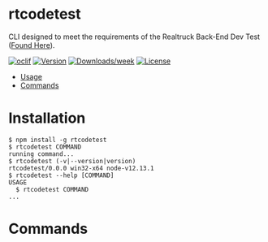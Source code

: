 rtcodetest
==========

CLI designed to meet the requirements of the Realtruck Back-End Dev Test ([Found Here](https://github.com/AutoCustoms/back-end-dev-test)).

[![oclif](https://img.shields.io/badge/cli-oclif-brightgreen.svg)](https://oclif.io)
[![Version](https://img.shields.io/npm/v/rtcodetest.svg)](https://npmjs.org/package/rtcodetest)
[![Downloads/week](https://img.shields.io/npm/dw/rtcodetest.svg)](https://npmjs.org/package/rtcodetest)
[![License](https://img.shields.io/npm/l/rtcodetest.svg)](https://github.com/siege-master/ideal-memory/blob/master/package.json)

<!-- toc -->
* [Usage](#usage)
* [Commands](#commands)
<!-- tocstop -->
# Installation
<!-- usage -->
```sh-session
$ npm install -g rtcodetest
$ rtcodetest COMMAND
running command...
$ rtcodetest (-v|--version|version)
rtcodetest/0.0.0 win32-x64 node-v12.13.1
$ rtcodetest --help [COMMAND]
USAGE
  $ rtcodetest COMMAND
...
```
<!-- usagestop -->
# Commands
<!-- commands -->

<!-- commandsstop -->
